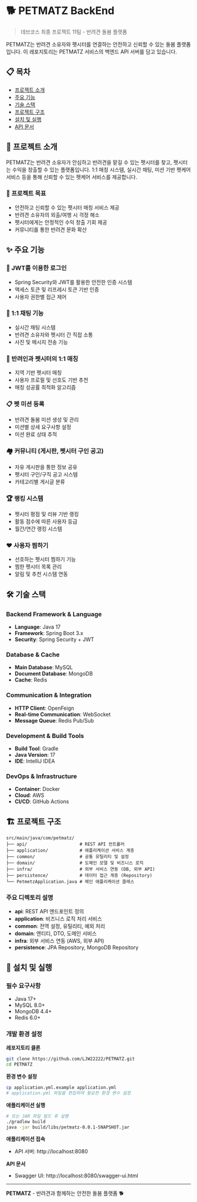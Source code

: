 # 🐕 PETMATZ BackEnd

> 데브코스 최종 프로젝트 11팀 - 반려견 돌봄 플랫폼

PETMATZ는 반려견 소유자와 펫시터를 연결하는 안전하고 신뢰할 수 있는 돌봄 플랫폼입니다. 이 레포지토리는 PETMATZ 서비스의 백엔드 API 서버를 담고 있습니다.

## 📋 목차

- [프로젝트 소개](#프로젝트-소개)
- [주요 기능](#주요-기능)
- [기술 스택](#기술-스택)
- [프로젝트 구조](#프로젝트-구조)
- [설치 및 실행](#설치-및-실행)
- [API 문서](#api-문서)

## 🎯 프로젝트 소개

PETMATZ는 반려견 소유자가 안심하고 반려견을 맡길 수 있는 펫시터를 찾고, 펫시터는 수익을 창출할 수 있는 플랫폼입니다. 
1:1 매칭 시스템, 실시간 채팅, 미션 기반 펫케어 서비스 등을 통해 신뢰할 수 있는 펫케어 서비스를 제공합니다.

### 🎯 프로젝트 목표
- 안전하고 신뢰할 수 있는 펫시터 매칭 서비스 제공
- 반려견 소유자의 외출/여행 시 걱정 해소
- 펫시터에게는 안정적인 수익 창출 기회 제공
- 커뮤니티를 통한 반려견 문화 확산

## ✨ 주요 기능

### 🔐 JWT를 이용한 로그인
- Spring Security와 JWT를 활용한 안전한 인증 시스템
- 액세스 토큰 및 리프레시 토큰 기반 인증
- 사용자 권한별 접근 제어

### 💬 1:1 채팅 기능
- 실시간 채팅 시스템
- 반려견 소유자와 펫시터 간 직접 소통
- 사진 및 메시지 전송 기능

### 🤝 반려인과 펫시터의 1:1 매칭
- 지역 기반 펫시터 매칭
- 사용자 프로필 및 선호도 기반 추천
- 매칭 성공률 최적화 알고리즘

### 📋 펫 미션 등록
- 반려견 돌봄 미션 생성 및 관리
- 미션별 상세 요구사항 설정
- 미션 완료 상태 추적

### 🏘 커뮤니티 (게시판, 펫시터 구인 공고)
- 자유 게시판을 통한 정보 공유
- 펫시터 구인/구직 공고 시스템
- 카테고리별 게시글 분류

### 🏆 랭킹 시스템
- 펫시터 평점 및 리뷰 기반 랭킹
- 활동 점수에 따른 사용자 등급
- 월간/연간 랭킹 시스템

### ❤️ 사용자 찜하기
- 선호하는 펫시터 찜하기 기능
- 찜한 펫시터 목록 관리
- 알림 및 추천 시스템 연동

## 🛠 기술 스택

### Backend Framework & Language
- **Language**: Java 17
- **Framework**: Spring Boot 3.x
- **Security**: Spring Security + JWT

### Database & Cache
- **Main Database**: MySQL
- **Document Database**: MongoDB
- **Cache**: Redis

### Communication & Integration
- **HTTP Client**: OpenFeign
- **Real-time Communication**: WebSocket
- **Message Queue**: Redis Pub/Sub

### Development & Build Tools
- **Build Tool**: Gradle
- **Java Version**: 17
- **IDE**: IntelliJ IDEA

### DevOps & Infrastructure
- **Container**: Docker
- **Cloud**: AWS
- **CI/CD**: GitHub Actions

## 🏗 프로젝트 구조

```
src/main/java/com/petmatz/
├── api/                    # REST API 컨트롤러
├── application/            # 애플리케이션 서비스 계층
├── common/                 # 공통 유틸리티 및 설정
├── domain/                 # 도메인 모델 및 비즈니스 로직
├── infra/                  # 외부 서비스 연동 (DB, 외부 API)
├── persistence/            # 데이터 접근 계층 (Repository)
└── PetmetzApplication.java # 메인 애플리케이션 클래스
```

### 주요 디렉토리 설명

- **api**: REST API 엔드포인트 정의
- **application**: 비즈니스 로직 처리 서비스
- **common**: 전역 설정, 유틸리티, 예외 처리
- **domain**: 엔티티, DTO, 도메인 서비스
- **infra**: 외부 서비스 연동 (AWS, 외부 API)
- **persistence**: JPA Repository, MongoDB Repository

## 🚀 설치 및 실행
### 필수 요구사항
- Java 17+
- MySQL 8.0+
- MongoDB 4.4+
- Redis 6.0+

### 개발 환경 설정
**레포지토리 클론**
```bash
git clone https://github.com/LJW22222/PETMATZ.git
cd PETMATZ
```

**환경 변수 설정**
```bash
cp application.yml.example application.yml
# application.yml 파일을 편집하여 필요한 환경 변수 설정
```

**애플리케이션 실행**
```bash
# 또는 JAR 파일 빌드 후 실행
./gradlew build
java -jar build/libs/petmatz-0.0.1-SNAPSHOT.jar
```

**애플리케이션 접속**
- API 서버: http://localhost:8080

**API 문서**
- Swagger UI: http://localhost:8080/swagger-ui.html


---
**PETMATZ** - 반려견과 함께하는 안전한 돌봄 플랫폼 🐕
